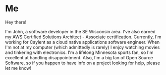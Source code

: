 # Me

Hey there!

I'm John, a software developer in the SE Wisconsin area. I've also earned my AWS Certified Solutions Architect -
Associate certification.
Currently, I'm working for Caylent as a cloud native applications software engineer. When I'm not at my computer 
(which admittedly is rarely) I enjoy watching
movies and tinkering with electronics. I'm a lifelong Minnesota sports fan, so I'm excellent at handling disappointment.
Also, I'm a big fan of Open Source Software, so if you happen to have info on a project looking for help, please let me
know!
